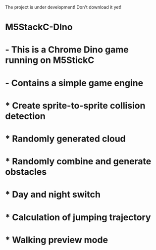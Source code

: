 The project is under development! Don't download it yet!
# M5StackC-DIno
#    - This is a Chrome Dino game running on M5StickC
#    - Contains a simple game engine

# * Create sprite-to-sprite collision detection
# * Randomly generated cloud
# * Randomly combine and generate obstacles
# * Day and night switch
# * Calculation of jumping trajectory
# * Walking preview mode


